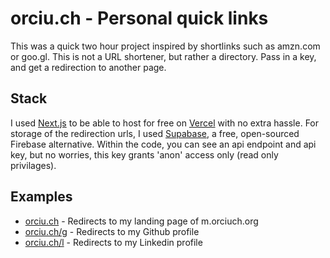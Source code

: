 # orciu.ch - Personal quick links

This was a quick two hour project inspired by shortlinks such as amzn.com or goo.gl. This is not a URL shortener, but rather a directory. Pass in a key, and get a redirection to another page.

## Stack

I used [Next.js](https://nextjs.org/) to be able to host for free on [Vercel](https://vercel.com) with no extra hassle. For storage of the redirection urls, I used [Supabase](https://supabase.io/), a free, open-sourced Firebase alternative. Within the code, you can see an api endpoint and api key, but no worries, this key grants 'anon' access only (read only privilages).

## Examples

-   [orciu.ch](http://orciu.ch) - Redirects to my landing page of m.orciuch.org
-   [orciu.ch/g](http://orciu.ch/g) - Redirects to my Github profile
-   [orciu.ch/l](http://orciu.ch/l) - Redirects to my Linkedin profile
